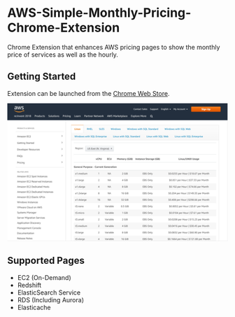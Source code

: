 # AWS-Simple-Monthly-Pricing-Chrome-Extension
Chrome Extension that enhances AWS pricing pages to show the monthly price of services as well as the hourly.

## Getting Started
Extension can be launched from the [Chrome Web Store](https://chrome.google.com/webstore/detail/aws-simple-monthly-pricin/ejlooodgiipglijdmnfllncmhofjkddd).

![Screenshot](/images/screenshot.png)

## Supported Pages
* EC2 (On-Demand)
* Redshift
* ElasticSearch Service
* RDS (Including Aurora)
* Elasticache
